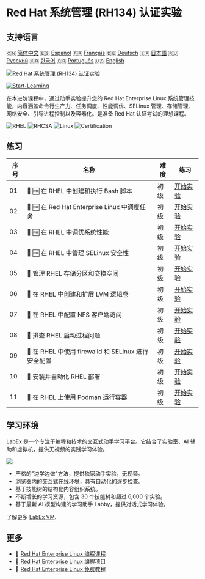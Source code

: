 # Red Hat 系统管理 (RH134) 认证实验

## 支持语言

🇨🇳 [简体中文](README_zh.md) 🇪🇸 [Español](README_es.md) 🇫🇷 [Français](README_fr.md) 🇩🇪 [Deutsch](README_de.md) 🇯🇵 [日本語](README_ja.md) 🇷🇺 [Русский](README_ru.md) 🇰🇷 [한국어](README_ko.md) 🇧🇷 [Português](README_pt.md) 🇺🇸 [English](README.md) 

[![Red Hat 系统管理 (RH134) 认证实验](https://cover-creator.labex.io/red-hat-system-administration-rh134-labs.png?lang=zh)](https://labex.io/zh/courses/red-hat-system-administration-rh134-labs)

[![Start-Learning](https://img.shields.io/badge/Start-Learning-whitesmoke?style=for-the-badge)](https://labex.io/zh/courses/red-hat-system-administration-rh134-labs)

在本进阶课程中，通过动手实验提升您的 Red Hat Enterprise Linux 系统管理技能，内容涵盖命令行生产力、任务调度、性能调优、SELinux 管理、存储管理、网络安全、引导进程控制以及容器化。是准备 Red Hat 认证考试的理想课程。

![RHEL](https://img.shields.io/badge/RHEL-whitesmoke?style=for-the-badge&logo=rhel)
![RHCSA](https://img.shields.io/badge/RHCSA-whitesmoke?style=for-the-badge&logo=rhcsa)
![Linux](https://img.shields.io/badge/Linux-whitesmoke?style=for-the-badge&logo=linux)
![Certification](https://img.shields.io/badge/Certification-whitesmoke?style=for-the-badge&logo=certification)


## 练习

|   序号 | 名称                                                 | 难度   | 练习                                                                                                                           |
|--------|------------------------------------------------------|--------|--------------------------------------------------------------------------------------------------------------------------------|
|     01 | 📖 🆓 在 RHEL 中创建和执行 Bash 脚本                 | 初级   | <a target='_blank' href='https://labex.io/zh/tutorials/rhel-create-and-execute-bash-scripts-in-rhel-588877'>开始实验</a>       |
|     02 | 📖 🆓 在 Red Hat Enterprise Linux 中调度任务         | 初级   | <a target='_blank' href='https://labex.io/zh/tutorials/rhel-schedule-tasks-in-red-hat-enterprise-linux-588897'>开始实验</a>    |
|     03 | 📖 🆓 在 RHEL 中调优系统性能                         | 初级   | <a target='_blank' href='https://labex.io/zh/tutorials/rhel-tune-system-performance-in-rhel-588907'>开始实验</a>               |
|     04 | 📖 🆓 在 RHEL 中管理 SELinux 安全性                  | 初级   | <a target='_blank' href='https://labex.io/zh/tutorials/rhel-manage-selinux-security-in-rhel-589233'>开始实验</a>               |
|     05 | 📖  管理 RHEL 存储分区和交换空间                     | 初级   | <a target='_blank' href='https://labex.io/zh/tutorials/rhel-manage-rhel-storage-partitions-and-swap-space-589241'>开始实验</a> |
|     06 | 📖  在 RHEL 中创建和扩展 LVM 逻辑卷                  | 初级   | <a target='_blank' href='https://labex.io/zh/tutorials/rhel-create-and-extend-lvm-logical-volumes-in-rhel-589245'>开始实验</a> |
|     07 | 📖  在 RHEL 中配置 NFS 客户端访问                    | 初级   | <a target='_blank' href='https://labex.io/zh/tutorials/rhel-configure-nfs-client-access-in-rhel-589252'>开始实验</a>           |
|     08 | 📖  排查 RHEL 启动过程问题                           | 初级   | <a target='_blank' href='https://labex.io/zh/tutorials/rhel-troubleshoot-the-rhel-boot-process-589253'>开始实验</a>            |
|     09 | 📖  在 RHEL 中使用 firewalld 和 SELinux 进行安全配置 | 初级   | <a target='_blank' href='https://labex.io/zh/tutorials/rhel-secure-with-firewalld-and-selinux-in-rhel-589259'>开始实验</a>     |
|     10 | 📖  安装并自动化 RHEL 部署                           | 初级   | <a target='_blank' href='https://labex.io/zh/tutorials/rhel-install-and-automate-rhel-deployments-589257'>开始实验</a>         |
|     11 | 📖  在 RHEL 上使用 Podman 运行容器                   | 初级   | <a target='_blank' href='https://labex.io/zh/tutorials/rhel-run-containers-with-podman-on-rhel-589256'>开始实验</a>            |

## 学习环境

LabEx 是一个专注于编程和技术的交互式动手学习平台。它结合了实验室、AI 辅助和虚拟机，提供无视频的实践学习体验。

![](https://tutorial-screenshot.getvm.io/images/vm-1725247253.png)

- 严格的"边学边做"方法，提供独家动手实验，无视频。
- 浏览器内的交互式在线环境，具有自动化的逐步检查。
- 基于技能树的结构化内容组织系统。
- 不断增长的学习资源，包含 30 个技能树和超过 6,000 个实验。
- 基于最新 AI 模型构建的学习助手 Labby，提供对话式学习体验。

了解更多 [LabEx VM](https://support.labex.io/using-labex/virtual-machine).

## 更多

- 🔗 [Red Hat Enterprise Linux 编程课程](https://github.com/labex-labs/awesome-programming-courses)
- 🔗 [Red Hat Enterprise Linux 编程项目](https://github.com/labex-labs/awesome-programming-projects)
- 🔗 [Red Hat Enterprise Linux 免费教程](https://github.com/labex-labs/rhel-free-tutorials)

